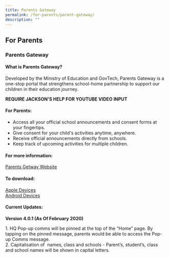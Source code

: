```yaml
---
title: Parents Gateway
permalink: /for-parents/parent-gateway/
description: ""
---
```

## For Parents

### Parents Gateway

#### What is Parents Gateway?

Developed by the Ministry of Education and GovTech, Parents Gateway is a one-stop portal that strengthens school-home partnership to support our children in their education journey.

**REQUIRE JACKSON'S HELP FOR YOUTUBE VIDEO INPUT**

#### For Parents:

- Access all your official school announcements and consent forms at your fingertips.<br>
- Give consent for your child's activities anytime, anywhere.<br>
- Receive official announcements directly from schools.<br>
- Keep track of upcoming activities for multiple children.

#### For more information:
[Parents Getway Website](https://pg.moe.edu.sg/)

#### To download:
[Apple Devices](https://apps.apple.com/sg/app/parents-gateway/id1267198708)<br>
[Android Devices](https://play.google.com/store/apps/details?id=com.moe.pgp&pli=1)

#### Current Updates: 
**Version 4.0.1 (As Of February 2020)**

1\. HQ Pop-up comms will be pinned at the top of the “Home” page. By tapping on the pinned message, parents would be able to access the Pop-up Comms message.<br>
2\. Capitalisation of  names, class and schools - Parent’s, student’s, class and school names will be shown in capital letters.

